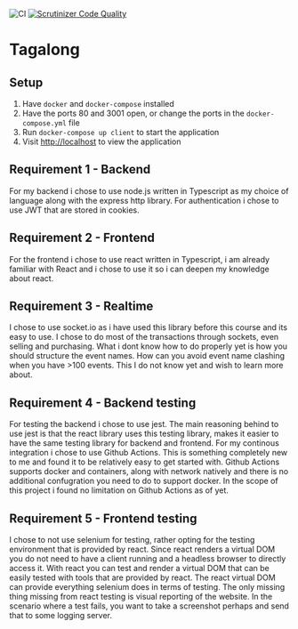 ![CI](https://github.com/AlexanderGranhof/jsramverk-projekt/workflows/CI/badge.svg?branch=master)
[![Scrutinizer Code Quality](https://scrutinizer-ci.com/g/AlexanderGranhof/jsramverk-projekt/badges/quality-score.png?b=master)](https://scrutinizer-ci.com/g/AlexanderGranhof/jsramverk-projekt/?branch=master)

# Tagalong

## Setup
1. Have `docker` and `docker-compose` installed
2. Have the ports 80 and 3001 open, or change the ports in the `docker-compose.yml` file
3. Run `docker-compose up client` to start the application
4. Visit [http://localhost](http://localhost) to view the application

## Requirement 1 - Backend
For my backend i chose to use node.js written in Typescript as my choice of language along with the express http library. For authentication i chose to use JWT that are stored in cookies.

## Requirement 2 - Frontend
For the frontend i chose to use react written in Typescript, i am already familiar with React and i chose to use it so i can deepen my knowledge about react.

## Requirement 3 - Realtime
I chose to use socket.io as i have used this library before this course and its easy to use. I chose to do most of the transactions through sockets, even selling and purchasing. What i dont know how to do properly yet is how you should structure the event names. How can you avoid event name clashing when you have >100 events. This I do not know yet and wish to learn more about.

## Requirement 4 - Backend testing
For testing the backend i chose to use jest. The main reasoning behind to use jest is that the react library uses this testing library, makes it easier to have the same testing library for backend and frontend. For my continous integration i chose to use Github Actions. This is something completely new to me and found it to be relatively easy to get started with. Github Actions supports docker and containers, along with network natively and there is no additional confugration you need to do to support docker. In the scope of this project i found no limitation on Github Actions as of yet.

## Requirement 5 - Frontend testing
I chose to not use selenium for testing, rather opting for the testing environment that is provided by react. Since react renders a virtual DOM you do not need to have a client running and a headless browser to directly access it. With react you can test and render a virtual DOM that can be easily tested with tools that are provided by react. The react virtual DOM can provide everything selenium does in terms of testing. The only missing thing missing from react testing is visual reporting of the website. In the scenario where a test fails, you want to take a screenshot perhaps and send that to some logging server.